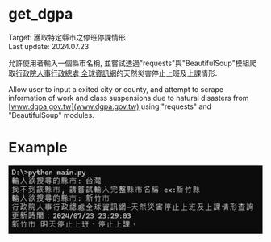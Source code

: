 
# get_dgpa
Target: 獲取特定縣市之停班停課情形  
Last update: 2024.07.23  

允許使用者輸入一個縣市名稱, 並嘗試透過"requests"與"BeautifulSoup"模組爬取[行政院人事行政總處 全球資訊網](www.dgpa.gov.tw)的天然災害停止上班及上課情形.   

Allow user to input a exited city or county, and attempt to scrape information of work and class suspensions due to natural disasters from [www.dgpa.gov.tw](www.dgpa.gov.tw) using "requests" and "BeautifulSoup" modules.

# Example
![alt text](https://raw.githubusercontent.com/laiii97/get_dgpa/main/exp.png)